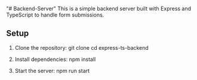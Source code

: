 "# Backend-Server" 
This is a simple backend server built with Express and TypeScript to handle form submissions.

## Setup

1. Clone the repository:
   git clone <repository-url>
   cd express-ts-backend

2. Install dependencies:
    npm install

3. Start the server:
    npm run start

